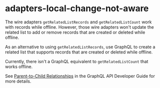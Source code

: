 # adapters-local-change-not-aware

The wire adapters `getRelatedListRecords` and `getRelatedListCount` work with records while offline. However, those wire adapters won't update the related list to add or remove records that are created or deleted while offline.

As an alternative to using `getRelatedListRecords`, use GraphQL to create a related list that supports records that are created or deleted while offline.

Currently, there isn't a GraphQL equivalent to `getRelatedListCount` that works offline. 

See [Parent-to-Child Relationships](https://developer.salesforce.com/docs/platform/graphql/guide/filter-parent.html#parent-to-child-relationships) in the GraphQL API Developer Guide for more details.